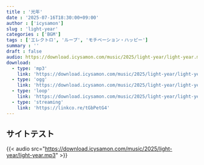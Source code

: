 ```yaml
---
title : '光年'
date : '2025-07-16T18:30:00+09:00'
author : ['icysamon']
slug : 'light-year'
categories : ['BGM']
tags : ['エレクトロ', 'ループ', 'モチベーション・ハッピー']
summary : ''
draft : false
audio: https://download.icysamon.com/music/2025/light-year/light-year.mp3
download:
  - type: 'mp3'
    link: 'https://download.icysamon.com/music/2025/light-year/light-year.mp3'
  - type: 'ogg'
    link: 'https://download.icysamon.com/music/2025/light-year/light-year.ogg'
  - type: 'loop'
    link: 'https://download.icysamon.com/music/2025/light-year/light-year-loop.ogg'
  - type: 'streaming'
    link: 'https://linkco.re/tGbPetG4'
---
```


## サイトテスト
{{< audio src="https://download.icysamon.com/music/2025/light-year/light-year.mp3" >}}